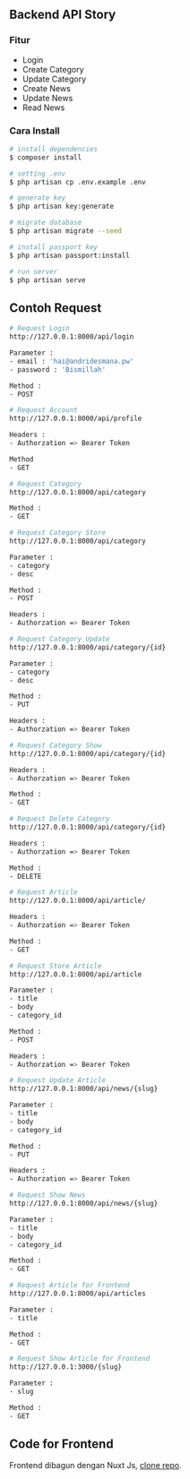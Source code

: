 
## Backend API Story
### Fitur
- Login
- Create Category
- Update Category
- Create News
- Update News
- Read News

### Cara Install
```bash
# install dependencies
$ composer install

# setting .env
$ php artisan cp .env.example .env

# generate key
$ php artisan key:generate

# migrate database
$ php artisan migrate --seed

# install passport key
$ php artisan passport:install

# run server
$ php artisan serve
```

## Contoh Request

```bash
# Request Login
http://127.0.0.1:8000/api/login

Parameter : 
- email : 'hai@andridesmana.pw'
- password : 'Bismillah'

Method : 
- POST
```

```bash
# Request Account
http://127.0.0.1:8000/api/profile

Headers :
- Authorzation => Bearer Token

Method
- GET
```

```bash
# Request Category
http://127.0.0.1:8000/api/category

Method :
- GET
```

```bash
# Request Category Store
http://127.0.0.1:8000/api/category

Parameter :
- category
- desc 

Method :
- POST

Headers :
- Authorzation => Bearer Token
```

```bash
# Request Category Update
http://127.0.0.1:8000/api/category/{id}

Parameter :
- category
- desc

Method :
- PUT

Headers :
- Authorzation => Bearer Token
```

```bash
# Request Category Show
http://127.0.0.1:8000/api/category/{id}

Headers :
- Authorzation => Bearer Token

Method :
- GET
```

```bash
# Request Delete Category
http://127.0.0.1:8000/api/category/{id}

Headers :
- Authorzation => Bearer Token

Method :
- DELETE
```

```bash
# Request Article
http://127.0.0.1:8000/api/article/

Headers :
- Authorzation => Bearer Token

Method :
- GET
```

```bash
# Request Store Article
http://127.0.0.1:8000/api/article

Parameter :
- title
- body
- category_id

Method :
- POST

Headers :
- Authorzation => Bearer Token
```

```bash
# Request Update Article
http://127.0.0.1:8000/api/news/{slug}

Parameter :
- title
- body
- category_id

Method :
- PUT

Headers :
- Authorzation => Bearer Token
```

```bash
# Request Show News
http://127.0.0.1:8000/api/news/{slug}

Parameter :
- title
- body
- category_id

Method :
- GET
```

```bash
# Request Article for Frontend
http://127.0.0.1:8000/api/articles

Parameter :
- title

Method :
- GET
```
```bash
# Request Show Article for Frontend
http://127.0.0.1:3000/{slug}

Parameter :
- slug

Method :
- GET
```

## Code for Frontend

Frontend dibagun dengan Nuxt Js, [clone repo](https://github.com/andes2912/story_frontend).


